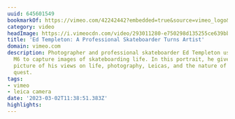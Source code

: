 ```yaml
---
uuid: 645601549
bookmarkOf: https://vimeo.com/42242442?embedded=true&source=vimeo_logo&owner=1689513
category: video
headImage: https://i.vimeocdn.com/video/293011280-e750298d135255ce639bb07ff3b722666a780ec8b5056d9fb46a4b26d65cbce7-d_295x166
title: 'Ed Templeton: A Professional Skateboarder Turns Artist'
domain: vimeo.com
description: Photographer and professional skateboarder Ed Templeton uses his Leica
  M6 to capture images of skateboarding life. In this portrait, he gives us a clearer
  picture of his views on life, photography, Leicas, and the nature of his creative
  quest.
tags:
- vimeo
- leica camera
date: '2023-03-02T11:38:51.383Z'
highlights:
---
```



